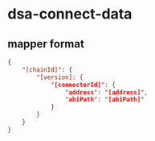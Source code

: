 # dsa-connect-data


## mapper format

```json
{
    "[chainId]": {
        "[version]: {
            "[connectorId]": {
                "address": "[address]",
                "abiPath": "[abiPath]"
            }
        }
    }
}
```